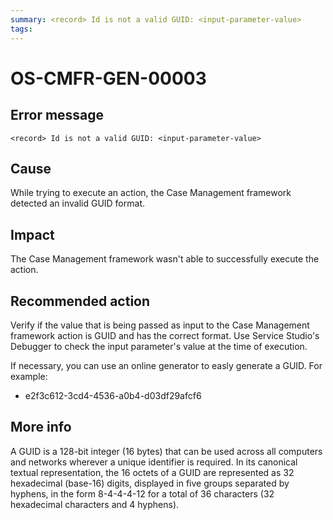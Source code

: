 ```yaml
---
summary: <record> Id is not a valid GUID: <input-parameter-value>
tags:
---
```


# OS-CMFR-GEN-00003

## Error message

`<record> Id is not a valid GUID: <input-parameter-value>`

## Cause

While trying to execute an action, the Case Management framework detected an invalid GUID format.

## Impact

The Case Management framework wasn't able to successfully execute the action.

## Recommended action

Verify if the value that is being passed as input to the Case Management framework action is GUID and has the correct format. Use Service Studio's Debugger to check the input parameter's value at the time of execution.

If necessary, you can use an online generator to easly generate a GUID. For example:

* e2f3c612-3cd4-4536-a0b4-d03df29afcf6
 
## More info

A GUID is a 128-bit integer (16 bytes) that can be used across all computers and networks wherever a unique identifier is required. In its canonical textual representation, the 16 octets of a GUID are represented as 32 hexadecimal (base-16) digits, displayed in five groups separated by hyphens, in the form 8-4-4-4-12 for a total of 36 characters (32 hexadecimal characters and 4 hyphens).    
